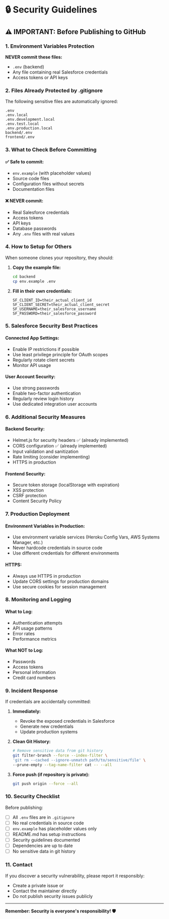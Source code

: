 # 🔒 Security Guidelines

## ⚠️ IMPORTANT: Before Publishing to GitHub

### 1. Environment Variables Protection
**NEVER commit these files:**
- `.env` (backend)
- Any file containing real Salesforce credentials
- Access tokens or API keys

### 2. Files Already Protected by .gitignore
The following sensitive files are automatically ignored:
```
.env
.env.local
.env.development.local
.env.test.local
.env.production.local
backend/.env
frontend/.env
```

### 3. What to Check Before Committing

#### ✅ Safe to commit:
- `env.example` (with placeholder values)
- Source code files
- Configuration files without secrets
- Documentation files

#### ❌ NEVER commit:
- Real Salesforce credentials
- Access tokens
- API keys
- Database passwords
- Any `.env` files with real values

### 4. How to Setup for Others

When someone clones your repository, they should:

1. **Copy the example file:**
   ```bash
   cd backend
   cp env.example .env
   ```

2. **Fill in their own credentials:**
   ```env
   SF_CLIENT_ID=their_actual_client_id
   SF_CLIENT_SECRET=their_actual_client_secret
   SF_USERNAME=their_salesforce_username
   SF_PASSWORD=their_salesforce_password
   ```

### 5. Salesforce Security Best Practices

#### Connected App Settings:
- Enable IP restrictions if possible
- Use least privilege principle for OAuth scopes
- Regularly rotate client secrets
- Monitor API usage

#### User Account Security:
- Use strong passwords
- Enable two-factor authentication
- Regularly review login history
- Use dedicated integration user accounts

### 6. Additional Security Measures

#### Backend Security:
- Helmet.js for security headers ✅ (already implemented)
- CORS configuration ✅ (already implemented)
- Input validation and sanitization
- Rate limiting (consider implementing)
- HTTPS in production

#### Frontend Security:
- Secure token storage (localStorage with expiration)
- XSS protection
- CSRF protection
- Content Security Policy

### 7. Production Deployment

#### Environment Variables in Production:
- Use environment variable services (Heroku Config Vars, AWS Systems Manager, etc.)
- Never hardcode credentials in source code
- Use different credentials for different environments

#### HTTPS:
- Always use HTTPS in production
- Update CORS settings for production domains
- Use secure cookies for session management

### 8. Monitoring and Logging

#### What to Log:
- Authentication attempts
- API usage patterns
- Error rates
- Performance metrics

#### What NOT to Log:
- Passwords
- Access tokens
- Personal information
- Credit card numbers

### 9. Incident Response

If credentials are accidentally committed:

1. **Immediately:**
   - Revoke the exposed credentials in Salesforce
   - Generate new credentials
   - Update production systems

2. **Clean Git History:**
   ```bash
   # Remove sensitive data from git history
   git filter-branch --force --index-filter \
   'git rm --cached --ignore-unmatch path/to/sensitive/file' \
   --prune-empty --tag-name-filter cat -- --all
   ```

3. **Force push (if repository is private):**
   ```bash
   git push origin --force --all
   ```

### 10. Security Checklist

Before publishing:
- [ ] All `.env` files are in `.gitignore`
- [ ] No real credentials in source code
- [ ] `env.example` has placeholder values only
- [ ] README.md has setup instructions
- [ ] Security guidelines documented
- [ ] Dependencies are up to date
- [ ] No sensitive data in git history

### 11. Contact

If you discover a security vulnerability, please report it responsibly:
- Create a private issue or
- Contact the maintainer directly
- Do not publish security issues publicly

---

**Remember: Security is everyone's responsibility! 🛡️**
